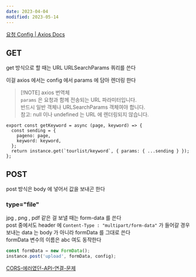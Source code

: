 ```yaml
---
date: 2023-04-04
modified: 2023-05-14
---
```


[요청 Config | Axios Docs](https://axios-http.com/kr/docs/req_config)

## GET

get 방식으로 할 때는 URL URLSearchParams 쿼리를 쓴다

이걸 axios 에서는 config 에서 params 에 담아 렌더링 한다

> [!NOTE] axios 번역체  
> `params` 은 요청과 함께 전송되는 URL 파라미터입니다.  
> 반드시 일반 객체나 URLSearchParams 객체여야 합니다.  
> 참고: null 이나 undefined 는 URL 에 렌더링되지 않습니다.

```
export const getKeyword = async (page, keyword) => {
  const sending = {
    pageno: page,
    keyword: keyword,
  };
  return instance.get(`tourlist/keyword`, { params: { ...sending } });
};
```

## POST

post 방식은 body 에 넣어서 값을 보내곤 한다

### type="file"

jpg , png , pdf 같은 걸 보낼 때는 form-data 를 쓴다  
post 중에서도 header 에 `Content-Type : "multipart/form-data"` 가 들어갈 경우  
보내는 data 는 body 가 아니라 formData 를 그대로 쓴다  
formData 변수의 이름은 abc 여도 동작한다

```js
const formData = new FormData();
instance.post('upload', formData, config);
```

[CORS-에러였던-API-연결-문제](../../work/PM-project-manager/etc-트러블슈팅/CORS-에러였던-API-연결-문제)
